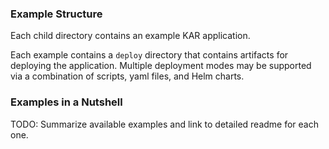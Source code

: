 ### Example Structure

Each child directory contains an example KAR application.

Each example contains a `deploy` directory that contains
artifacts for deploying the application. Multiple deployment modes may
be supported via a combination of scripts, yaml files, and Helm
charts. 

### Examples in a Nutshell

TODO: Summarize available examples and link to detailed readme for
each one.

